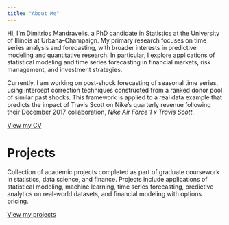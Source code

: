 ```yaml
---
title: "About Me"
---
```


Hi, I’m Dimitrios Mandravelis, a PhD candidate in Statistics at the University of Illinois at Urbana–Champaign. My primary research focuses on time series analysis and forecasting, with broader interests in predictive modeling and quantitative research. In particular, I explore applications of statistical modeling and time series forecasting in financial markets, risk management, and investment strategies. 

Currently, I am working on post-shock forecasting of seasonal time series, using intercept correction techniques constructed from a ranked donor pool of similar past shocks. This framework is applied to a real data example that predicts the impact of Travis Scott on Nike’s quarterly revenue following their December 2017 collaboration, *Nike Air Force 1 x Travis Scott*.

[View my CV](cv.md)

# Projects

Collection of academic projects completed as part of graduate coursework in statistics, data science, and finance. Projects include applications of statistical modeling, machine learning, time series forecasting, predictive analytics on real-world datasets, and financial modeling with options pricing.

[View my projects](projects.md)
